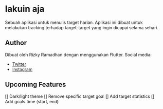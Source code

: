 # lakuin aja

Sebuah aplikasi untuk menulis target harian. Aplikasi ini dibuat untuk melakukan tracking terhadap target-target yang ingin dicapai selama sehari.

## Author

Dibuat oleh Rizky Ramadhan dengan menggunakan Flutter. Social media:

- [Twitter](https://twitter.com/dendengcrap)
- [Instagram](https://www.instagram.com/jmiryas/)

## Upcoming Features

[] Dark/light theme
[] Remove specific target goal
[] Add target statistics
[] Add goals time (start, end)
